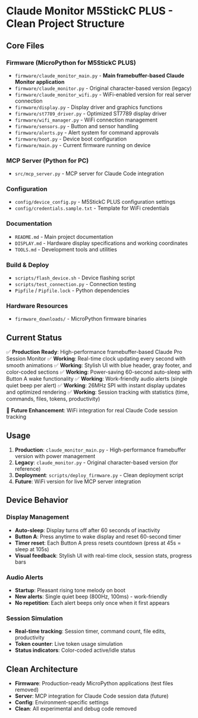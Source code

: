 # Claude Monitor M5StickC PLUS - Clean Project Structure

## Core Files

### Firmware (MicroPython for M5StickC PLUS)
- `firmware/claude_monitor_main.py` - **Main framebuffer-based Claude Monitor application**
- `firmware/claude_monitor.py` - Original character-based version (legacy)  
- `firmware/claude_monitor_wifi.py` - WiFi-enabled version for real server connection
- `firmware/display.py` - Display driver and graphics functions
- `firmware/st7789_driver.py` - Optimized ST7789 display driver
- `firmware/wifi_manager.py` - WiFi connection management
- `firmware/sensors.py` - Button and sensor handling
- `firmware/alerts.py` - Alert system for command approvals
- `firmware/boot.py` - Device boot configuration
- `firmware/main.py` - Current firmware running on device

### MCP Server (Python for PC)
- `src/mcp_server.py` - MCP server for Claude Code integration

### Configuration
- `config/device_config.py` - M5StickC PLUS configuration settings
- `config/credentials.sample.txt` - Template for WiFi credentials

### Documentation
- `README.md` - Main project documentation
- `DISPLAY.md` - Hardware display specifications and working coordinates
- `TOOLS.md` - Development tools and utilities

### Build & Deploy
- `scripts/flash_device.sh` - Device flashing script
- `scripts/test_connection.py` - Connection testing
- `Pipfile` / `Pipfile.lock` - Python dependencies

### Hardware Resources
- `firmware_downloads/` - MicroPython firmware binaries

## Current Status

✅ **Production Ready**: High-performance framebuffer-based Claude Pro Session Monitor
✅ **Working**: Real-time clock updating every second with smooth animations
✅ **Working**: Stylish UI with blue header, gray footer, and color-coded sections
✅ **Working**: Power-saving 60-second auto-sleep with Button A wake functionality
✅ **Working**: Work-friendly audio alerts (single quiet beep per alert)
✅ **Working**: 26MHz SPI with instant display updates and optimized rendering
✅ **Working**: Session tracking with statistics (time, commands, files, tokens, productivity)

🚧 **Future Enhancement**: WiFi integration for real Claude Code session tracking

## Usage

1. **Production**: `claude_monitor_main.py` - High-performance framebuffer version with power management
2. **Legacy**: `claude_monitor.py` - Original character-based version (for reference)
3. **Deployment**: `scripts/deploy_firmware.py` - Clean deployment script
4. **Future**: WiFi version for live MCP server integration

## Device Behavior

### Display Management
- **Auto-sleep**: Display turns off after 60 seconds of inactivity
- **Button A**: Press anytime to wake display and reset 60-second timer  
- **Timer reset**: Each Button A press resets countdown (press at 45s = sleep at 105s)
- **Visual feedback**: Stylish UI with real-time clock, session stats, progress bars

### Audio Alerts
- **Startup**: Pleasant rising tone melody on boot
- **New alerts**: Single quiet beep (800Hz, 100ms) - work-friendly
- **No repetition**: Each alert beeps only once when it first appears

### Session Simulation
- **Real-time tracking**: Session timer, command count, file edits, productivity
- **Token counter**: Live token usage simulation
- **Status indicators**: Color-coded active/idle status

## Clean Architecture

- **Firmware**: Production-ready MicroPython applications (test files removed)
- **Server**: MCP integration for Claude Code session data (future)
- **Config**: Environment-specific settings  
- **Clean**: All experimental and debug code removed
